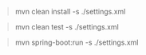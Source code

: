 
> mvn clean install -s ./settings.xml

> mvn clean test -s ./settings.xml

> mvn spring-boot:run -s ./settings.xml
